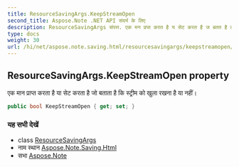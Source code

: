 ```yaml
---
title: ResourceSavingArgs.KeepStreamOpen
second_title: Aspose.Note .NET API संदर्भ के लिए
description: ResourceSavingArgs संपत्त. एक मन प्रप्त करत है य सेट करत है ज बतत है क स्ट्रम क खुल रखन है य नहं
type: docs
weight: 30
url: /hi/net/aspose.note.saving.html/resourcesavingargs/keepstreamopen/
---
```

## ResourceSavingArgs.KeepStreamOpen property

एक मान प्राप्त करता है या सेट करता है जो बताता है कि स्ट्रीम को खुला रखना है या नहीं।

```csharp
public bool KeepStreamOpen { get; set; }
```

### यह सभी देखें

* class [ResourceSavingArgs](../)
* नाम स्थान [Aspose.Note.Saving.Html](../../resourcesavingargs/)
* सभा [Aspose.Note](../../../)


